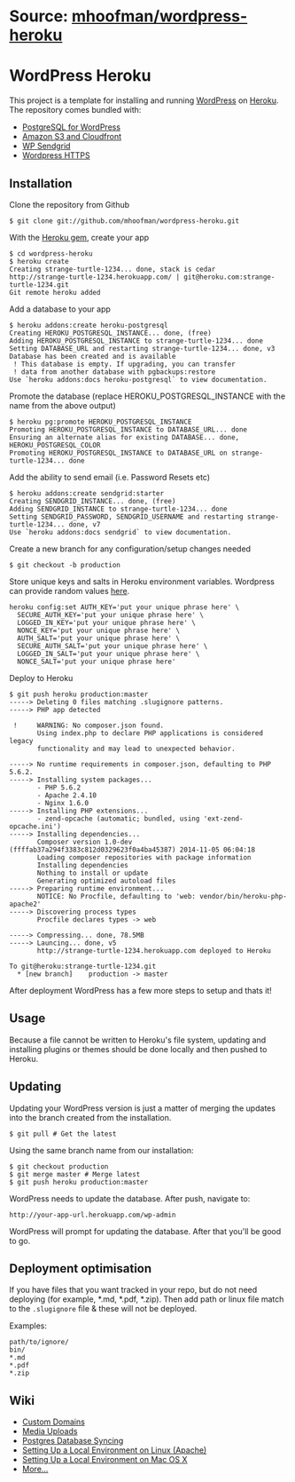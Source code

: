# Source: [mhoofman/wordpress-heroku](https://github.com/mhoofman/wordpress-heroku)
# WordPress Heroku

This project is a template for installing and running [WordPress](http://wordpress.org/) on [Heroku](http://www.heroku.com/). The repository comes bundled with:
* [PostgreSQL for WordPress](http://wordpress.org/extend/plugins/postgresql-for-wordpress/)
* [Amazon S3 and Cloudfront](https://wordpress.org/plugins/amazon-s3-and-cloudfront/)
* [WP Sendgrid](https://wordpress.org/plugins/wp-sendgrid/)
* [Wordpress HTTPS](https://wordpress.org/plugins/wordpress-https/)

## Installation

Clone the repository from Github

    $ git clone git://github.com/mhoofman/wordpress-heroku.git

With the [Heroku gem](http://devcenter.heroku.com/articles/heroku-command), create your app

    $ cd wordpress-heroku
    $ heroku create
    Creating strange-turtle-1234... done, stack is cedar
    http://strange-turtle-1234.herokuapp.com/ | git@heroku.com:strange-turtle-1234.git
    Git remote heroku added

Add a database to your app

    $ heroku addons:create heroku-postgresql
    Creating HEROKU_POSTGRESQL_INSTANCE... done, (free)
    Adding HEROKU_POSTGRESQL_INSTANCE to strange-turtle-1234... done
    Setting DATABASE_URL and restarting strange-turtle-1234... done, v3
    Database has been created and is available
     ! This database is empty. If upgrading, you can transfer
     ! data from another database with pgbackups:restore
    Use `heroku addons:docs heroku-postgresql` to view documentation.

Promote the database (replace HEROKU_POSTGRESQL_INSTANCE with the name from the above output)

    $ heroku pg:promote HEROKU_POSTGRESQL_INSTANCE
    Promoting HEROKU_POSTGRESQL_INSTANCE to DATABASE_URL... done
    Ensuring an alternate alias for existing DATABASE... done, HEROKU_POSTGRESQL_COLOR
    Promoting HEROKU_POSTGRESQL_INSTANCE to DATABASE_URL on strange-turtle-1234... done

Add the ability to send email (i.e. Password Resets etc)

    $ heroku addons:create sendgrid:starter
    Creating SENDGRID_INSTANCE... done, (free)
    Adding SENDGRID_INSTANCE to strange-turtle-1234... done
    Setting SENDGRID_PASSWORD, SENDGRID_USERNAME and restarting strange-turtle-1234... done, v7
    Use `heroku addons:docs sendgrid` to view documentation.

Create a new branch for any configuration/setup changes needed

    $ git checkout -b production

Store unique keys and salts in Heroku environment variables. Wordpress can provide random values [here](https://api.wordpress.org/secret-key/1.1/salt/).

    heroku config:set AUTH_KEY='put your unique phrase here' \
      SECURE_AUTH_KEY='put your unique phrase here' \
      LOGGED_IN_KEY='put your unique phrase here' \
      NONCE_KEY='put your unique phrase here' \
      AUTH_SALT='put your unique phrase here' \
      SECURE_AUTH_SALT='put your unique phrase here' \
      LOGGED_IN_SALT='put your unique phrase here' \
      NONCE_SALT='put your unique phrase here'

Deploy to Heroku

    $ git push heroku production:master
    -----> Deleting 0 files matching .slugignore patterns.
    -----> PHP app detected

     !     WARNING: No composer.json found.
           Using index.php to declare PHP applications is considered legacy
           functionality and may lead to unexpected behavior.

    -----> No runtime requirements in composer.json, defaulting to PHP 5.6.2.
    -----> Installing system packages...
           - PHP 5.6.2
           - Apache 2.4.10
           - Nginx 1.6.0
    -----> Installing PHP extensions...
           - zend-opcache (automatic; bundled, using 'ext-zend-opcache.ini')
    -----> Installing dependencies...
           Composer version 1.0-dev (ffffab37a294f3383c812d0329623f0a4ba45387) 2014-11-05 06:04:18
           Loading composer repositories with package information
           Installing dependencies
           Nothing to install or update
           Generating optimized autoload files
    -----> Preparing runtime environment...
           NOTICE: No Procfile, defaulting to 'web: vendor/bin/heroku-php-apache2'
    -----> Discovering process types
           Procfile declares types -> web

    -----> Compressing... done, 78.5MB
    -----> Launcing... done, v5
           http://strange-turtle-1234.herokuapp.com deployed to Heroku

    To git@heroku:strange-turtle-1234.git
      * [new branch]    production -> master

After deployment WordPress has a few more steps to setup and thats it!

## Usage

Because a file cannot be written to Heroku's file system, updating and installing plugins or themes should be done locally and then pushed to Heroku.

## Updating

Updating your WordPress version is just a matter of merging the updates into
the branch created from the installation.

    $ git pull # Get the latest

Using the same branch name from our installation:

    $ git checkout production
    $ git merge master # Merge latest
    $ git push heroku production:master

WordPress needs to update the database. After push, navigate to:

    http://your-app-url.herokuapp.com/wp-admin

WordPress will prompt for updating the database. After that you'll be good
to go.

## Deployment optimisation

If you have files that you want tracked in your repo, but do not need deploying (for example, *.md, *.pdf, *.zip). Then add path or linux file match to the `.slugignore` file & these will not be deployed.

Examples:
```
path/to/ignore/
bin/
*.md
*.pdf
*.zip
```

## Wiki

* [Custom Domains](https://github.com/mhoofman/wordpress-heroku/wiki/Custom-Domains)
* [Media Uploads](https://github.com/mhoofman/wordpress-heroku/wiki/Media-Uploads)
* [Postgres Database Syncing](https://github.com/mhoofman/wordpress-heroku/wiki/Postgres-Database-Syncing)
* [Setting Up a Local Environment on Linux (Apache)](https://github.com/mhoofman/wordpress-heroku/wiki/Setting-Up-a-Local-Environment-on-Linux-\(Apache\))
* [Setting Up a Local Environment on Mac OS X](https://github.com/mhoofman/wordpress-heroku/wiki/Setting-Up-a-Local-Environment-on-Mac-OS-X)
* [More...](https://github.com/mhoofman/wordpress-heroku/wiki)
